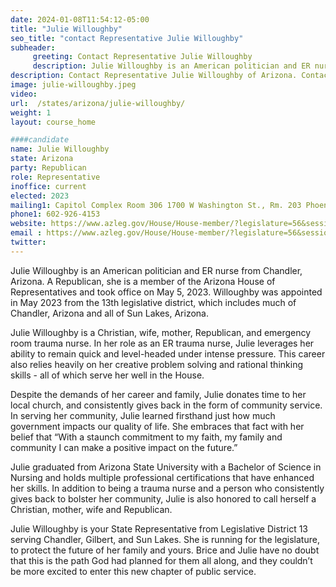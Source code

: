 ```yaml
---
date: 2024-01-08T11:54:12-05:00
title: "Julie Willoughby"
seo_title: "contact Representative Julie Willoughby"
subheader:
     greeting: Contact Representative Julie Willoughby
     description: Julie Willoughby is an American politician and ER nurse from Chandler, Arizona. A Republican, she is a member of the Arizona House of Representative and took office on May 5, 2023. Willoughby was appointed in May 2023 from the 13th legislative district, which includes much of Chandler, Arizona and all of Sun Lakes, Arizona.
description: Contact Representative Julie Willoughby of Arizona. Contact information for Julie Willoughby includes email address, phone number, and mailing address.
image: julie-willoughby.jpeg
video:
url:  /states/arizona/julie-willoughby/
weight: 1
layout: course_home

####candidate
name: Julie Willoughby
state: Arizona
party: Republican
role: Representative
inoffice: current
elected: 2023
mailing1: Capitol Complex Room 306 1700 W Washington St., Rm. 203 Phoenix, AZ 85007-2890
phone1: 602-926-4153
website: https://www.azleg.gov/House/House-member/?legislature=56&session=128&legislator=2270/
email : https://www.azleg.gov/House/House-member/?legislature=56&session=128&legislator=2270/
twitter:
---
```


Julie Willoughby is an American politician and ER nurse from Chandler, Arizona. A Republican, she is a member of the Arizona House of Representatives and took office on May 5, 2023. Willoughby was appointed in May 2023 from the 13th legislative district, which includes much of Chandler, Arizona and all of Sun Lakes, Arizona.

Julie Willoughby is a Christian, wife, mother, Republican, and emergency room trauma nurse. In her role as an ER trauma nurse, Julie leverages her ability to remain quick and level-headed under intense pressure. This career also relies heavily on her creative problem solving and rational thinking skills - all of which serve her well in the House.

Despite the demands of her career and family, Julie donates time to her local church, and consistently gives back in the form of community service. In serving her community, Julie learned firsthand just how much government impacts our quality of life. She embraces that fact with her belief that “With a staunch commitment to my faith, my family and community I can make a positive impact on the future.”

Julie graduated from Arizona State University with a Bachelor of Science in Nursing and holds multiple professional certifications that have enhanced her skills. In addition to being a trauma nurse and a person who consistently gives back to bolster her community, Julie is also honored to call herself a Christian, mother, wife and Republican.

Julie Willoughby is your State Representative from Legislative District 13 serving Chandler, Gilbert, and Sun Lakes. She is running for the legislature, to protect the future of her family and yours. Brice and Julie have no doubt that this is the path God had planned for them all along, and they couldn’t be more excited to enter this new chapter of public service.
